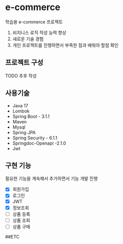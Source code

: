 # e-commerce
학습용 e-commerce 프로젝트<br> 
1. 비지니스 로직 작성 능력 향상 
2. 새로운 기술 경험 
3. 개인 프로젝트를 진행하면서 부족한 점과 배워야 할점 확인

## 프로젝트 구성 
TODO 추후 작성 
    
## 사용기술
- Java 17
- Lombok
- Spring Boot - 3.1.1
- Maven
- Mysql
- Spring JPA
- Spring Security - 6.1.1
- Springdoc-Openapi -2.1.0
- Jwt

## 구현 기능
필요한 기능을 계속해서 추가하면서 기능 개발 진행
- [X] 회원가입
- [X] 로그인
- [X] JWT
- [X] 정보조회
- [ ] 상품 등록
- [ ] 상품 조회
- [ ] 상품 구매<br>

##ETC
